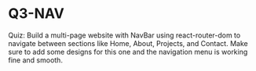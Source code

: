 # Q3-NAV
Quiz: 
  Build a multi-page website with NavBar using react-router-dom to navigate between sections like Home, About, Projects, and Contact.
  Make sure to add some designs for this one and the navigation menu is working fine and smooth.
